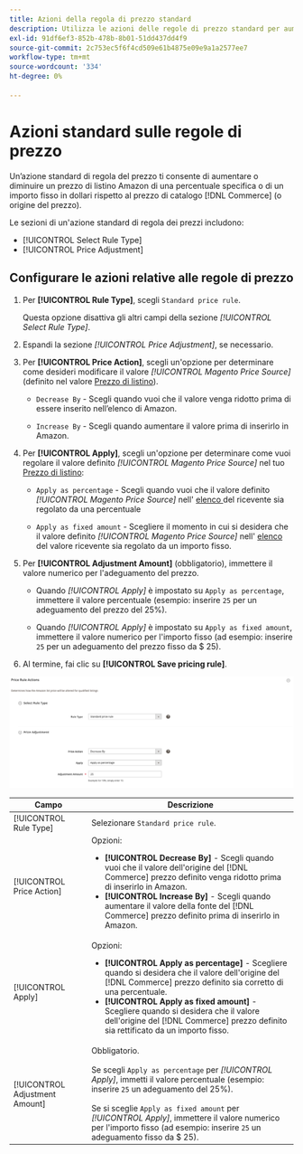 ```yaml
---
title: Azioni della regola di prezzo standard
description: Utilizza le azioni delle regole di prezzo standard per aumentare o diminuire un prezzo di listino di Amazon relativo al prezzo di catalogo (o all’origine del prezzo) Commerce.
exl-id: 91df6ef3-852b-478b-8b01-51dd437dd4f9
source-git-commit: 2c753ec5f6f4cd509e61b4875e09e9a1a2577ee7
workflow-type: tm+mt
source-wordcount: '334'
ht-degree: 0%

---
```


# Azioni standard sulle regole di prezzo

Un’azione standard di regola del prezzo ti consente di aumentare o diminuire un prezzo di listino Amazon di una percentuale specifica o di un importo fisso in dollari rispetto al prezzo di catalogo [!DNL Commerce] (o origine del prezzo).

Le sezioni di un&#39;azione standard di regola dei prezzi includono:

- [!UICONTROL Select Rule Type]
- [!UICONTROL Price Adjustment]

## Configurare le azioni relative alle regole di prezzo

1. Per **[!UICONTROL Rule Type]**, scegli `Standard price rule`.

   Questa opzione disattiva gli altri campi della sezione _[!UICONTROL Select Rule Type]_.

1. Espandi la sezione _[!UICONTROL Price Adjustment]_, se necessario.

1. Per **[!UICONTROL Price Action]**, scegli un&#39;opzione per determinare come desideri modificare il valore *[!UICONTROL Magento Price Source]* (definito nel valore [Prezzo di listino](./listing-price.md)).

   - `Decrease By` - Scegli quando vuoi che il valore venga ridotto prima di essere inserito nell’elenco di Amazon.

   - `Increase By` - Scegli quando aumentare il valore prima di inserirlo in Amazon.

1. Per **[!UICONTROL Apply]**, scegli un&#39;opzione per determinare come vuoi regolare il valore definito *[!UICONTROL Magento Price Source]* nel tuo [Prezzo di listino](./listing-price.md):

   - `Apply as percentage` - Scegli quando vuoi che il valore definito  *[!UICONTROL Magento Price Source]* nell&#39; [elenco ](./listing-price.md) del ricevente sia regolato da una percentuale

   - `Apply as fixed amount` - Scegliere il momento in cui si desidera che il valore definito  *[!UICONTROL Magento Price Source]* nell&#39; [elenco ](./listing-price.md) del valore ricevente sia regolato da un importo fisso.

1. Per **[!UICONTROL Adjustment Amount]** (obbligatorio), immettere il valore numerico per l&#39;adeguamento del prezzo.

   - Quando *[!UICONTROL Apply]* è impostato su `Apply as percentage`, immettere il valore percentuale (esempio: inserire `25` per un adeguamento del prezzo del 25%).

   - Quando *[!UICONTROL Apply]* è impostato su `Apply as fixed amount`, immettere il valore numerico per l&#39;importo fisso (ad esempio: inserire `25` per un adeguamento del prezzo fisso da $ 25).

1. Al termine, fai clic su **[!UICONTROL Save pricing rule]**.

![Regola di prezzo standard](assets/ob-price-rule-action-standard-example.png)

| Campo | Descrizione |
|---|---|
| [!UICONTROL Rule Type] | Selezionare `Standard price rule`. |
| [!UICONTROL Price Action] | Opzioni:<ul><li>**[!UICONTROL Decrease By]** - Scegli quando vuoi che il valore dell&#39;origine del  [!DNL Commerce] prezzo definito venga ridotto prima di inserirlo in Amazon.</li><li>**[!UICONTROL Increase By]** - Scegli quando aumentare il valore della fonte del  [!DNL Commerce] prezzo definito prima di inserirlo in Amazon.</li></ul> |
| [!UICONTROL Apply] | Opzioni:<ul><li>**[!UICONTROL Apply as percentage]** - Scegliere quando si desidera che il valore dell&#39;origine del  [!DNL Commerce] prezzo definito sia corretto di una percentuale.</li><li>**[!UICONTROL Apply as fixed amount]** - Scegliere quando si desidera che il valore dell&#39;origine del  [!DNL Commerce] prezzo definito sia rettificato da un importo fisso.</li></ul> |
| [!UICONTROL Adjustment Amount] | Obbligatorio.<br><br>Se scegli  `Apply as percentage` per  *[!UICONTROL Apply]*, immetti il valore percentuale (esempio: inserire  `25` un adeguamento del 25%).<br><br>Se si sceglie  `Apply as fixed amount` per  *[!UICONTROL Apply]*, immettere il valore numerico per l&#39;importo fisso (ad esempio: inserire  `25` un adeguamento fisso da $ 25). |
